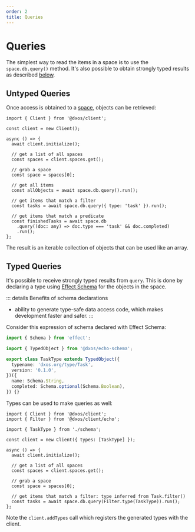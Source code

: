 ```yaml
---
order: 2
title: Queries
---
```


# Queries

The simplest way to read the items in a space is to use the `space.db.query()` method. It's also possible to obtain strongly typed results as described [below](#typed-queries).

## Untyped Queries

Once access is obtained to a [space](./README.md), objects can be retrieved:

```ts{15,18,21-23} file=./snippets/read-items.ts#L5-
import { Client } from '@dxos/client';

const client = new Client();

async () => {
  await client.initialize();

  // get a list of all spaces
  const spaces = client.spaces.get();

  // grab a space
  const space = spaces[0];

  // get all items
  const allObjects = await space.db.query().run();

  // get items that match a filter
  const tasks = await space.db.query({ type: 'task' }).run();

  // get items that match a predicate
  const finishedTasks = await space.db
    .query((doc: any) => doc.type === 'task' && doc.completed)
    .run();
};
```

The result is an iterable collection of objects that can be used like an array.

## Typed Queries

It's possible to receive strongly typed results from `query`. This is done by declaring a type using [Effect Schema](https://effect.website) for the objects in the space.

::: details Benefits of schema declarations

- ability to generate type-safe data access code, which makes development faster and safer.
  :::

Consider this expression of schema declared with Effect Schema:

```ts file=./snippets/schema.ts#L5-
import { Schema } from 'effect';

import { TypedObject } from '@dxos/echo-schema';

export class TaskType extends TypedObject({
  typename: 'dxos.org/type/Task',
  version: '0.1.0',
})({
  name: Schema.String,
  completed: Schema.optional(Schema.Boolean),
}) {}
```

Types can be used to make queries as well:

```ts{10,19} file=./snippets/read-items-typed-2.ts#L5-
import { Client } from '@dxos/client';
import { Filter } from '@dxos/client/echo';

import { TaskType } from './schema';

const client = new Client({ types: [TaskType] });

async () => {
  await client.initialize();

  // get a list of all spaces
  const spaces = client.spaces.get();

  // grab a space
  const space = spaces[0];

  // get items that match a filter: type inferred from Task.filter()
  const tasks = await space.db.query(Filter.type(TaskType)).run();
};
```

Note the `client.addTypes` call which registers the generated types with the client.
